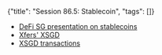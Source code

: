 {"title": "Session 86.5: Stablecoin", "tags": []}
* [DeFi SG presentation on stablecoins](https://www.slideshare.net/Kenneth_hu/stablecoin)
* [Xfers' XSGD](https://www.xfers.com/sg/stablecoin)
* [XSGD transactions](https://etherscan.io/token/0x70e8de73ce538da2beed35d14187f6959a8eca96)

